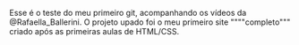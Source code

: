 Esse é o teste do meu primeiro git, acompanhando os vídeos da @Rafaella_Ballerini.
O projeto upado foi o meu primeiro site """"completo""" criado após as primeiras aulas de HTML/CSS.